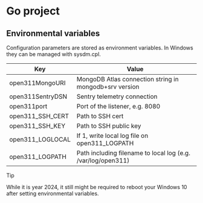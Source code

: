 # Go project

## Environmental variables

Configuration parameters are stored as environment variables. In Windows they can be managed with sysdm.cpl.

| Key | Value |
| --- | --- |
| open311MongoURI | MongoDB Atlas connection string in mongodb+srv version |
| open311SentryDSN | Sentry telemetry connection |
| open311port | Port of the listener, e.g. 8080 |
| open311_SSH_CERT | Path to SSH cert |
| open311_SSH_KEY | Path to SSH public key |
| open311_LOGLOCAL | If 1, write local log file on open311_LOGPATH |
| open311_LOGPATH | Path including filename to local log (e.g. /var/log/open311) |


>[!TIP]
>While it is year 2024, it still might be required to reboot your Windows 10 after setting environmental variables. 
